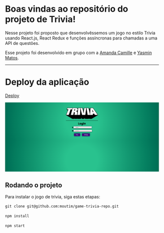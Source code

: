 # Boas vindas ao repositório do projeto de Trivia!

Nesse projeto foi proposto que desenvolvêssemos um jogo no estilo Trivia usando React.js, React Redux e funções assíncronas para chamadas a uma API de questões.

Esse projeto foi desenvolvido em grupo com a [Amanda Camille](https://github.com/amandacamile) e [Yasmin Matos](https://github.com/Yasmim-Matos).

---

# Deploy da aplicação

[Deploy](https://moutim-stats-spotify.herokuapp.com/)

![image-20220219224639838](preview.png)

## Rodando o projeto

Para instalar o jogo de trivia, siga estas etapas:

```
git clone git@github.com:moutim/game-trivia-repo.git

npm install

npm start
```

